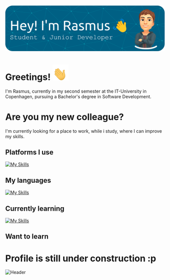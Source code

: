 ![Header](./header.png)


# Greetings! <img src="./greeting-hand.gif" alt="Greeting Hand" width="50" height="50">
I'm Rasmus, currently in my second semester at the IT-University in Copenhagen, pursuing a Bachelor's degree in Software Development.

# Are you my new colleague?
I'm currently looking for a place to work, while i study, where I can improve my skills.

## Platforms I use
[![My Skills](https://skillicons.dev/icons?i=discord,gamemakerstudio,git,github,idea,vscode,wordpress,linkedin,raspberrypi,unity)](https://skillicons.dev)

## My languages
[![My Skills](https://skillicons.dev/icons?i=py,cs,php,html,css,bootstrap,regex)](https://skillicons.dev)

## Currently learning
[![My Skills](https://skillicons.dev/icons?i=java,dotnet,gradle)](https://skillicons.dev)

## Want to learn

# Profile is still under construction :p
![Header](./ducks.gif)
